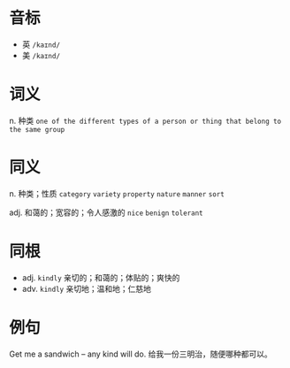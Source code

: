 # 音标

- 英 `/kaɪnd/`
- 美 `/kaɪnd/`

# 词义

n. 种类
`one of the different types of a person or thing that belong to the same group`

# 同义

n. 种类；性质
`category` `variety` `property` `nature` `manner` `sort`

adj. 和蔼的；宽容的；令人感激的
`nice` `benign` `tolerant`

# 同根

- adj. `kindly` 亲切的；和蔼的；体贴的；爽快的
- adv. `kindly` 亲切地；温和地；仁慈地

# 例句

Get me a sandwich – any kind will do.
给我一份三明治，随便哪种都可以。



